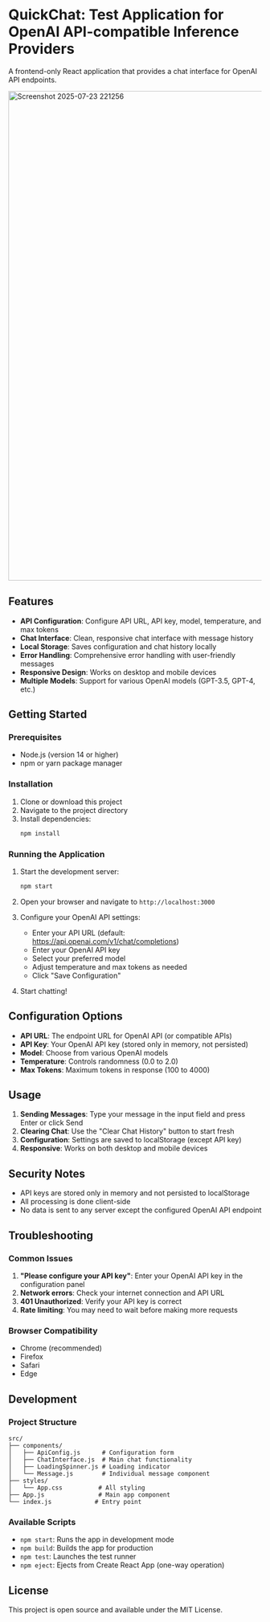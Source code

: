 # QuickChat: Test Application for OpenAI API-compatible Inference Providers

A frontend-only React application that provides a chat interface for OpenAI API endpoints.

<img width="1919" height="975" alt="Screenshot 2025-07-23 221256" src="https://github.com/user-attachments/assets/01f3fdba-8785-4dd7-ad68-4ec9823967b1" />

## Features

- **API Configuration**: Configure API URL, API key, model, temperature, and max tokens
- **Chat Interface**: Clean, responsive chat interface with message history
- **Local Storage**: Saves configuration and chat history locally
- **Error Handling**: Comprehensive error handling with user-friendly messages
- **Responsive Design**: Works on desktop and mobile devices
- **Multiple Models**: Support for various OpenAI models (GPT-3.5, GPT-4, etc.)

## Getting Started

### Prerequisites

- Node.js (version 14 or higher)
- npm or yarn package manager

### Installation

1. Clone or download this project
2. Navigate to the project directory
3. Install dependencies:
   ```bash
   npm install
   ```

### Running the Application

1. Start the development server:
   ```bash
   npm start
   ```

2. Open your browser and navigate to `http://localhost:3000`

3. Configure your OpenAI API settings:
   - Enter your API URL (default: https://api.openai.com/v1/chat/completions)
   - Enter your OpenAI API key
   - Select your preferred model
   - Adjust temperature and max tokens as needed
   - Click "Save Configuration"

4. Start chatting!

## Configuration Options

- **API URL**: The endpoint URL for OpenAI API (or compatible APIs)
- **API Key**: Your OpenAI API key (stored only in memory, not persisted)
- **Model**: Choose from various OpenAI models
- **Temperature**: Controls randomness (0.0 to 2.0)
- **Max Tokens**: Maximum tokens in response (100 to 4000)

## Usage

1. **Sending Messages**: Type your message in the input field and press Enter or click Send
2. **Clearing Chat**: Use the "Clear Chat History" button to start fresh
3. **Configuration**: Settings are saved to localStorage (except API key)
4. **Responsive**: Works on both desktop and mobile devices

## Security Notes

- API keys are stored only in memory and not persisted to localStorage
- All processing is done client-side
- No data is sent to any server except the configured OpenAI API endpoint

## Troubleshooting

### Common Issues

1. **"Please configure your API key"**: Enter your OpenAI API key in the configuration panel
2. **Network errors**: Check your internet connection and API URL
3. **401 Unauthorized**: Verify your API key is correct
4. **Rate limiting**: You may need to wait before making more requests

### Browser Compatibility

- Chrome (recommended)
- Firefox
- Safari
- Edge

## Development

### Project Structure

```
src/
├── components/
│   ├── ApiConfig.js      # Configuration form
│   ├── ChatInterface.js  # Main chat functionality
│   ├── LoadingSpinner.js # Loading indicator
│   └── Message.js        # Individual message component
├── styles/
│   └── App.css          # All styling
├── App.js               # Main app component
└── index.js            # Entry point
```

### Available Scripts

- `npm start`: Runs the app in development mode
- `npm build`: Builds the app for production
- `npm test`: Launches the test runner
- `npm eject`: Ejects from Create React App (one-way operation)

## License

This project is open source and available under the MIT License.
